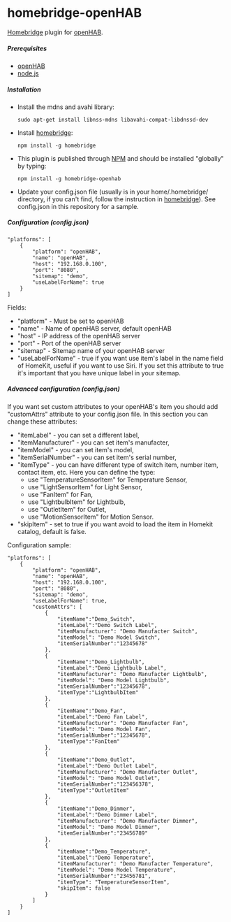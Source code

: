 homebridge-openHAB
=============
[Homebridge](https://www.npmjs.com/package/homebridge) plugin for [openHAB](http://www.openhab.org).

##### Prerequisites
* [openHAB](http://www.openhab.org)
* [node.js](https://nodejs.org)

##### Installation
* Install the mdns and avahi library:

  `sudo apt-get install libnss-mdns libavahi-compat-libdnssd-dev`
* Install [homebridge](https://www.npmjs.com/package/homebridge):

  `npm install -g homebridge`
* This plugin is published through [NPM](https://www.npmjs.com/package/homebridge-openhab) and should be installed "globally" by typing:
 
  `npm install -g homebridge-openhab`
* Update your config.json file (usually is in your home/.homebridge/ directory, if you can't find, follow the instruction in [homebridge](https://www.npmjs.com/package/homebridge)). See config.json in this repository for a sample.

##### Configuration (config.json)
```
"platforms": [
    {
        "platform": "openHAB",
        "name": "openHAB",
        "host": "192.168.0.100",
        "port": "8080",
        "sitemap": "demo",
        "useLabelForName": true
    }
]
```
Fields: 
* "platform" - Must be set to openHAB
* "name" - Name of openHAB server, default openHAB
* "host" - IP address of the openHAB server
* "port" - Port of the openHAB server
* "sitemap" - Sitemap name of your openHAB server
* "useLabelForName" - true if you want use item's label in the name field of HomeKit, useful if you want to use Siri. If you set this attribute to true it's important that you have unique label in your sitemap.

##### Advanced configuration (config.json)
If you want set custom attributes to your openHAB's item you should add "customAttrs" attribute to your config.json file.
In this section you can change these attributes:
* "itemLabel" - you can set a different label,
* "itemManufacturer" - you can set item's manufacter,
* "itemModel" - you can set item's model,
* "itemSerialNumber" - you can set item's serial number,
* "itemType" - you can have different type of switch item, number item, contact item, etc. Here you can define the type:
    * use "TemperatureSensorItem" for Temperature Sensor,
    * use "LightSensorItem" for Light Sensor,
    * use "FanItem" for Fan,
    * use "LightbulbItem" for Lightbulb,
    * use "OutletItem" for Outlet,
    * use "MotionSensorItem" for Motion Sensor.
* "skipItem" - set to true if you want avoid to load the item in Homekit catalog, default is false.

Configuration sample:
```
"platforms": [
    {
        "platform": "openHAB",
        "name": "openHAB",
        "host": "192.168.0.100",
        "port": "8080",
        "sitemap": "demo",
        "useLabelForName": true,
        "customAttrs": [
            {
                "itemName":"Demo_Switch",
                "itemLabel":"Demo Switch Label",
                "itemManufacturer": "Demo Manufacter Switch",
                "itemModel": "Demo Model Switch",
                "itemSerialNumber":"12345678"
            },
            {
                "itemName":"Demo_Lightbulb",
                "itemLabel":"Demo Lightbulb Label",
                "itemManufacturer": "Demo Manufacter Lightbulb",
                "itemModel": "Demo Model Lightbulb",
                "itemSerialNumber":"12345678",
                "itemType":"LightbulbItem"
            },
            {
                "itemName":"Demo_Fan",
                "itemLabel":"Demo Fan Label",
                "itemManufacturer": "Demo Manufacter Fan",
                "itemModel": "Demo Model Fan",
                "itemSerialNumber":"12345678",
                "itemType":"FanItem"
            },
            {
                "itemName":"Demo_Outlet",
                "itemLabel":"Demo Outlet Label",
                "itemManufacturer": "Demo Manufacter Outlet",
                "itemModel": "Demo Model Outlet",
                "itemSerialNumber":"123456378",
                "itemType":"OutletItem"
            },
            {
                "itemName":"Demo_Dimmer",
                "itemLabel":"Demo Dimmer Label",
                "itemManufacturer": "Demo Manufacter Dimmer",
                "itemModel": "Demo Model Dimmer",
                "itemSerialNumber":"23456789"
            },
            {
                "itemName":"Demo_Temperature",
                "itemLabel":"Demo Temperature",
                "itemManufacturer": "Demo Manufacter Temperature",
                "itemModel": "Demo Model Temperature",
                "itemSerialNumber":"23456781",
                "itemType": "TemperatureSensorItem",
                "skipItem": false
            }
        ]    
    }
]
```
